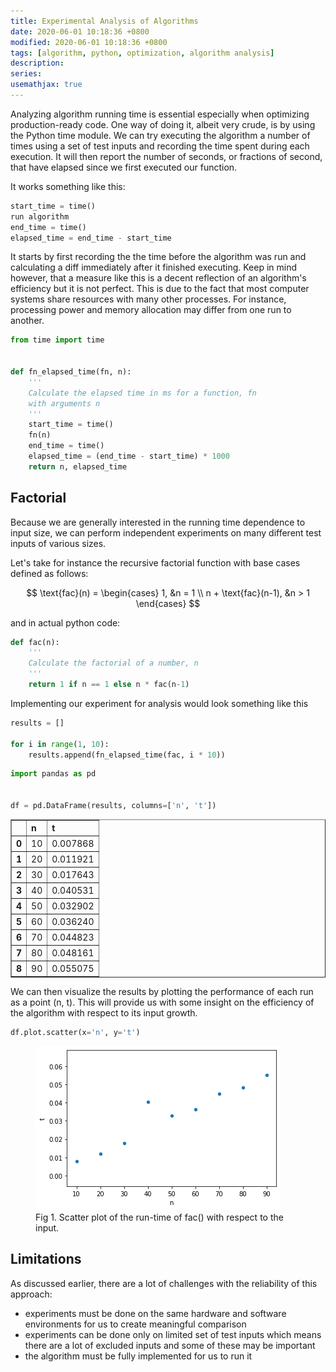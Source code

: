 ```yaml
---
title: Experimental Analysis of Algorithms
date: 2020-06-01 10:18:36 +0800
modified: 2020-06-01 10:18:36 +0800
tags: [algorithm, python, optimization, algorithm analysis]
description: 
series: 
usemathjax: true
---
```


Analyzing algorithm running time is essential especially when optimizing production-ready code. One way of doing it, albeit very crude, is by using the Python time module. We can try executing the algorithm a number of times using a set of test inputs and recording the time spent during each execution. It will then report the number of seconds, or fractions of second, that have elapsed since we first executed our function.

It works something like this:

```python
start_time = time()
run algorithm
end_time = time()
elapsed_time = end_time - start_time
```

It starts by first recording the the time before the algorithm was run and calculating a diff immediately after it finished executing. Keep in mind however, that a measure like this is a decent reflection of an algorithm's efficiency but it is not perfect. This is due to the fact that most computer systems share resources with many other processes. For instance, processing power and memory allocation may differ from one run to another.


```python
from time import time


def fn_elapsed_time(fn, n):
    '''
    Calculate the elapsed time in ms for a function, fn
    with arguments n
    '''
    start_time = time()
    fn(n)
    end_time = time()
    elapsed_time = (end_time - start_time) * 1000
    return n, elapsed_time
```

## Factorial

Because we are generally interested in the running time dependence to input size, we can perform independent experiments on many different test inputs of various sizes.

Let's take for instance the recursive factorial function with base cases defined as follows:



$$
\text{fac}(n) = \begin{cases}
1, &n = 1 \\
n + \text{fac}(n-1), &n > 1
\end{cases}
$$



and in actual python code:


```python
def fac(n):
    '''
    Calculate the factorial of a number, n
    '''
    return 1 if n == 1 else n * fac(n-1)
```

Implementing our experiment for analysis would look something like this


```python
results = []

for i in range(1, 10):
    results.append(fn_elapsed_time(fac, i * 10))
```


```python
import pandas as pd


df = pd.DataFrame(results, columns=['n', 't'])
```




<div>
<style scoped>
    .dataframe tbody tr th:only-of-type {
        vertical-align: middle;
    }

    .dataframe tbody tr th {
        vertical-align: top;
    }

    .dataframe thead th {
        text-align: left;
    }
</style>
<table border="1" class="dataframe">
  <thead>
    <tr style="text-align: left;">
      <th></th>
      <th>n</th>
      <th>t</th>
    </tr>
  </thead>
  <tbody>
    <tr>
      <th>0</th>
      <td>10</td>
      <td>0.007868</td>
    </tr>
    <tr>
      <th>1</th>
      <td>20</td>
      <td>0.011921</td>
    </tr>
    <tr>
      <th>2</th>
      <td>30</td>
      <td>0.017643</td>
    </tr>
    <tr>
      <th>3</th>
      <td>40</td>
      <td>0.040531</td>
    </tr>
    <tr>
      <th>4</th>
      <td>50</td>
      <td>0.032902</td>
    </tr>
    <tr>
      <th>5</th>
      <td>60</td>
      <td>0.036240</td>
    </tr>
    <tr>
      <th>6</th>
      <td>70</td>
      <td>0.044823</td>
    </tr>
    <tr>
      <th>7</th>
      <td>80</td>
      <td>0.048161</td>
    </tr>
    <tr>
      <th>8</th>
      <td>90</td>
      <td>0.055075</td>
    </tr>
  </tbody>
</table>
</div>



We can then visualize the results by plotting the performance of each run as a point (n, t). This will provide us with some insight on the efficiency of the algorithm with respect to its input growth.


```python
df.plot.scatter(x='n', y='t')
```

<figure class="pyplot">
<img src="/assets/img/experimental-analysis-of-algorithms/output_11_1.png" alt="Scatter plot fac()">
<figcaption>Fig 1. Scatter plot of the run-time of fac() with respect to the input.</figcaption>
</figure>


## Limitations

As discussed earlier, there are a lot of challenges with the reliability of this approach:

- experiments must be done on the same hardware and software environments for us to create meaningful comparison
- experiments can be done only on limited set of test inputs which means there are a lot of excluded inputs and some of these may be important
- the algorithm must be fully implemented for us to run it
